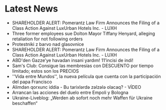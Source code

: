 # Latest News
-  SHAREHOLDER ALERT: Pomerantz Law Firm Announces the Filing of a Class Action Against LuxUrban Hotels Inc. - LUXH
-  Three former employees sue Dolton Mayor Tiffany Henyard, alleging retaliation for not following orders
-  Protestniki z barvo nad glasovnice
-  SHAREHOLDER ALERT: Pomerantz Law Firm Announces the Filing of a Class Action Against LuxUrban Hotels Inc. - LUXH
-  ABD'den Gazze’ye havadan insani yardım! 11’incisi de indi!
-  Sam's Club: Consigue las membresías con DESCUENTO por tiempo limitado; estos son los PRECIOS
-  ''Vida entre Mundos'', la nueva película que cuenta con la participación del papa Francisco
-  Alimdən qorxunc iddia - Bu tarixlərdə zəlzələ olacaq? - VİDEO
-  Arrancan las acciones del duelo entre Empoli y Bologna
-  Ukraine-Liveblog: „Werden ab sofort noch mehr Waffen für Ukraine beschaffen“
